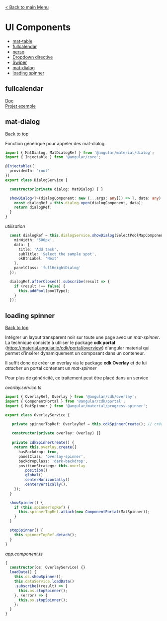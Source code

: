 [< Back to main Menu](https://github.com/gsoulie/angular-resources/blob/master/ng-sheet.md)    

# UI Components

* [mat-table](https://github.com/gsoulie/angular-resources/blob/master/angular-component.md#mat-table)        
* [fullcalendar](#fullcalendar)       
* [perso](https://github.com/gsoulie/angular-resources/blob/master/angular-component.md#components)        
* [Dropdown directive](https://github.com/gsoulie/angular-resources/blob/master/angular-component.md#dropdown-directive)      
* [Swiper](https://github.com/gsoulie/angular-resources/blob/master/angular-component.md#swiper)      
* [mat-dialog](#mat-dialog)       
* [loading spinner](#loading-spinner)       

## fullcalendar

[Doc](https://github.com/gsoulie/angular-resources/blob/master/angular-component.md#fullcalendar)     
[Projet exemple](https://github.com/gsoulie/angular-fullcalendar)      

## mat-dialog
[Back to top](#ui-components)

Fonction générique pour appeler des mat-dialog. 

````typescript
import { MatDialog, MatDialogRef } from '@angular/material/dialog';
import { Injectable } from '@angular/core';

@Injectable({
  providedIn: 'root'
})
export class DialogService {

  constructor(private dialog: MatDialog) { }

  showDialog<T>(dialogComponent: new (...args: any[]) => T, data: any): MatDialogRef<T,any> {
    const dialogRef = this.dialog.open(dialogComponent, data);
    return dialogRef;
  }
}
````
*utilisation* 

````typescript
  const dialogRef = this.dialogService.showDialog(SelectPoolMapComponent, {
    minWidth: '500px',
    data: {
      title: 'Add task',
      subTitle: 'Select the sample spot',
      okBtnLabel: 'Next'
    },
    panelClass: 'fullHeightDialog'
  });

  dialogRef.afterClosed().subscribe(result => {
    if (result !== false) {
      this.addPool(poolType);
    }
  });
````


## loading spinner
[Back to top](#ui-components)

Intégrer un layout transparent noir sur toute une page avec un *mat-spinner*. La technique conciste à utiliser le package **cdk portal** (https://material.angular.io/cdk/portal/overview) d'angular material qui permet d'insérer dynamiquement un composant dans un conteneur.
  
Il suffit donc de créer un overlay via le package **cdk Overlay** et de lui *attacher* un portal contenant un *mat-spinner*
  
Pour plus de généricité, ce traitement peut être placé dans un service 

*overlay.service.ts*

````typescript
import { OverlayRef, Overlay } from '@angular/cdk/overlay';
import { ComponentPortal } from '@angular/cdk/portal';
import { MatSpinner } from '@angular/material/progress-spinner';

export class OverlayService {

   private spinnerTopRef: OverlayRef = this.cdkSpinnerCreate(); // création de l'overlay
   
   constructor(private overlay: Overlay) {}
   
   private cdkSpinnerCreate() {
    return this.overlay.create({
      hasBackdrop: true,
      panelClass: 'overlay-spinner',
      backdropClass: 'dark-backdrop',
      positionStrategy: this.overlay
        .position()
        .global()
        .centerHorizontally()
        .centerVertically(),
    });
  }

  showSpinner() {
    if (this.spinnerTopRef) {
      this.spinnerTopRef.attach(new ComponentPortal(MatSpinner));
    }
  }

  stopSpinner() {
    this.spinnerTopRef.detach();
  }
}
````

*app.component.ts*

````typescript
{
  constructor(os: OverlayService) {}
  loadData() {
    this.os.showSpinner();
    this.dataService.loadData()
    .subscribe((result) => {
      this.os.stopSpinner();
    }, (error) => {
      this.os.stopSpinner();
    };
  }
}
````
